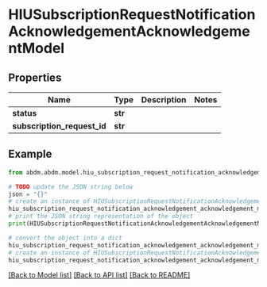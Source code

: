 # HIUSubscriptionRequestNotificationAcknowledgementAcknowledgementModel


## Properties

Name | Type | Description | Notes
------------ | ------------- | ------------- | -------------
**status** | **str** |  | 
**subscription_request_id** | **str** |  | 

## Example

```python
from abdm.abdm.model.hiu_subscription_request_notification_acknowledgement_acknowledgement_model import HIUSubscriptionRequestNotificationAcknowledgementAcknowledgementModel

# TODO update the JSON string below
json = "{}"
# create an instance of HIUSubscriptionRequestNotificationAcknowledgementAcknowledgementModel from a JSON string
hiu_subscription_request_notification_acknowledgement_acknowledgement_model_instance = HIUSubscriptionRequestNotificationAcknowledgementAcknowledgementModel.from_json(json)
# print the JSON string representation of the object
print(HIUSubscriptionRequestNotificationAcknowledgementAcknowledgementModel.to_json())

# convert the object into a dict
hiu_subscription_request_notification_acknowledgement_acknowledgement_model_dict = hiu_subscription_request_notification_acknowledgement_acknowledgement_model_instance.to_dict()
# create an instance of HIUSubscriptionRequestNotificationAcknowledgementAcknowledgementModel from a dict
hiu_subscription_request_notification_acknowledgement_acknowledgement_model_from_dict = HIUSubscriptionRequestNotificationAcknowledgementAcknowledgementModel.from_dict(hiu_subscription_request_notification_acknowledgement_acknowledgement_model_dict)
```
[[Back to Model list]](../README.md#documentation-for-models) [[Back to API list]](../README.md#documentation-for-api-endpoints) [[Back to README]](../README.md)


